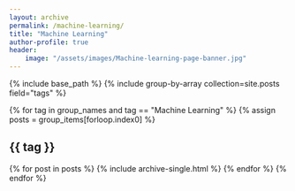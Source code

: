 ```yaml
---
layout: archive
permalink: /machine-learning/
title: "Machine Learning"
author-profile: true
header:
    image: "/assets/images/Machine-learning-page-banner.jpg"
---
```


{% include base_path %}
{% include group-by-array collection=site.posts field="tags" %}

{% for tag in group_names and tag == "Machine Learning" %}
  {% assign posts = group_items[forloop.index0] %}
  <h2 id="{{ tag | slugify }}" class="archive__subtitle">{{ tag }}</h2>
  {% for post in posts %}
    {% include archive-single.html %}
  {% endfor %}
{% endfor %}
